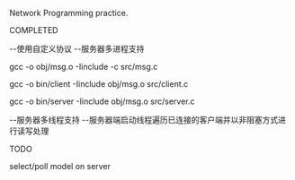 Network Programming practice.

COMPLETED

--使用自定义协议 
--服务器多进程支持

gcc -o obj/msg.o -Iinclude -c src/msg.c 

gcc -o bin/client -Iinclude obj/msg.o src/client.c

gcc -o bin/server -Iinclude obj/msg.o src/server.c

--服务器多线程支持
--服务器端启动线程遍历已连接的客户端并以非阻塞方式进行读写处理

TODO

select/poll model on server
